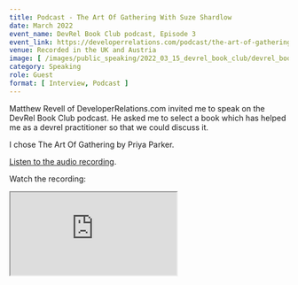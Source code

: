 ```yaml
---
title: Podcast - The Art Of Gathering With Suze Shardlow
date: March 2022
event_name: DevRel Book Club podcast, Episode 3
event_link: https://developerrelations.com/podcast/the-art-of-gathering-with-suze-shardlow
venue: Recorded in the UK and Austria
image: [ /images/public_speaking/2022_03_15_devrel_book_club/devrel_book_club.jpeg ]
category: Speaking
role: Guest
format: [ Interview, Podcast ]
---
```


Matthew Revell of DeveloperRelations.com invited me to speak on the DevRel Book Club podcast.  He asked me to select a book which has helped me as a devrel practitioner so that we could discuss it.

I chose The Art Of Gathering by Priya Parker.

[Listen to the audio recording](https://episodes.castos.com/61b7cc74b6a291-59102378/42d52daf-d19e-4704-83f2-84b8e7729d4d-DevRel-Book-Club-s1e3.mp3).

Watch the recording:

<div class="embed-responsive embed-responsive-16by9">
  <iframe class="embed-responsive-item" src="https://www.youtube.com/embed/e8tFDXfhWTY" allowfullscreen></iframe>
</div><br/>


